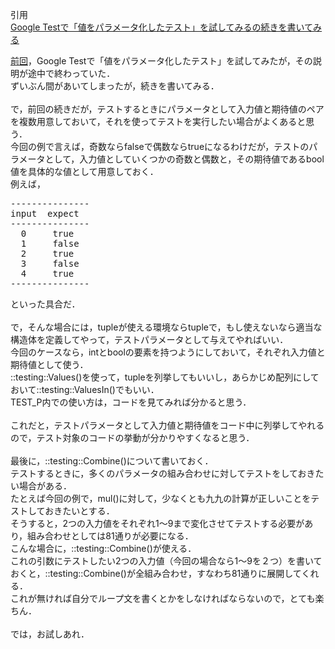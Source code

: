 引用<br/>
[Google Testで「値をパラメータ化したテスト」を試してみるの続きを書いてみる](https://s15silvia.blog.so-net.ne.jp/2013-06-08)

[前回](http://s15silvia.blog.so-net.ne.jp/2013-05-12)，Google Testで「値をパラメータ化したテスト」を試してみたが，その説明が途中で終わっていた．<br/>
ずいぶん間があいてしまったが，続きを書いてみる．<br/>
<br/>
で，前回の続きだが，テストするときにパラメータとして入力値と期待値のペアを複数用意しておいて，それを使ってテストを実行したい場合がよくあると思う．<br/>
今回の例で言えば，奇数ならfalseで偶数ならtrueになるわけだが，テストのパラメータとして，入力値としていくつかの奇数と偶数と，その期待値であるbool値を具体的な値として用意しておく．<br/>
例えば，<br/>

<pre>
---------------
input  expect
---------------
  0     true
  1     false
  2     true
  3     false
  4     true
---------------
</pre>

といった具合だ．<br/>
<br/>
で，そんな場合には，tupleが使える環境ならtupleで，もし使えないなら適当な構造体を定義してやって，テストパラメータとして与えてやればいい．<br/>
今回のケースなら，intとboolの要素を持つようにしておいて，それぞれ入力値と期待値として使う．<br/>
::testing::Values()を使って，tupleを列挙してもいいし，あらかじめ配列にしておいて::testing::ValuesIn()でもいい．<br/>
TEST_P内での使い方は，コードを見てみれば分かると思う．<br/>
<br/>
これだと，テストパラメータとして入力値と期待値をコード中に列挙してやれるので，テスト対象のコードの挙動が分かりやすくなると思う．<br/>
<br/>
最後に，::testing::Combine()について書いておく．<br/>
テストするときに，多くのパラメータの組み合わせに対してテストをしておきたい場合がある．<br/>
たとえば今回の例で，mul()に対して，少なくとも九九の計算が正しいことをテストしておきたいとする．<br/>
そうすると，2つの入力値をそれぞれ1〜9まで変化させてテストする必要があり，組み合わせとしては81通りが必要になる．<br/>
こんな場合に，::testing::Combine()が使える．<br/>
これの引数にテストしたい2つの入力値（今回の場合なら1〜9を２つ）を書いておくと，::testing::Combine()が全組み合わせ，すなわち81通りに展開してくれる．<br/>
これが無ければ自分でループ文を書くとかをしなければならないので，とても楽ちん．<br/>
<br/>
では，お試しあれ．<br/>
